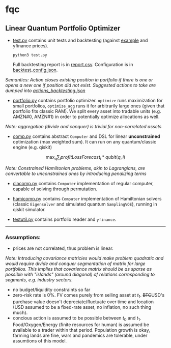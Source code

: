 # fqc

## Linear Quantum Portfolio Optimizer

- [test.py](test.py) contains unit tests and backtesting (against [example](example_portfolio.csv) and yfinance prices). 

    ``python3 test.py``

    Full backtesting report is in [report.csv](report.csv). Configuration is in [backtest_config.json](backtest_config.json).

*Semantics: Action closes existing position in portfolio if there is one or opens a new one if position did not exist. Suggested actions to take are dumped into [actions_backtesting.json](actions_backtesting.json)*

- [portfolio.py](portfolio.py) contains portfolio optimizer. `optimize` runs maximization for small portfolios, `optimize_agg` runs it for arbitrarily large ones (given that portfolio fits classic RAM). 
We split every asset into tradable units (e.g. AMZN#0, AMZN#1) in order to potentially optimize allocations as well.

*Note: aggregation (divide and conquer) is trivial for non-correlated assets*

- [comp.py](comp.py) contains abstract `Computer` and DSL for linear **unconstrained** optimization (max weighted sum). It can run on any quantum/classic engine (e.g. qiskit)

$$\max_q \sum_i profitLossForecast_i * qubit(q, i)$$

*Note: Constrained Hamiltonian problems, akin to Lagrangians, are convertable to unconstrained ones by introducing penalizing terms*

- [clacomp.py](clacomp.py) contains `Computer` implementation of regular computer, capable of solving through permutation.

- [hamicomp.py](hamicomp.py) contains `Computer` implementation of Hamiltonian solvers (classic `Eigensolver` and simulated quantum `SamplingVQE`), running in qiskit simulator.

- [testutil.py](testutil.py) contains portfolio reader and `yfinance`.

----
### Assumptions:
- prices are not correlated, thus problem is linear. 

*Note: Introducing covariance matricies would make problem quadratic and would require divide and conquer segmentation of matrix for large portfolios. This implies that covarience matrix should be as sparse as possible with "islands" (around diagonal) of relations corresponding to segments, e.g. industry sectors.*

- no budget/liquidity constraints so far
- zero-risk rate is 0%. FV comes purely from selling asset at $t_1$. <del>BTC</del>USD's purchase value doesn't depreciate/fluctuate over time and location (USD assumed to be a fixed-rate asset, no inflation, no such thing much).
- concious action is assumed to be possible between $t_0$ and $t_1$. Food/Oxygen/Energy (finite resources for human) is assumed be available to a trader within that period. Population growth is okay, farming lands are fine, wars and pandemics are tolerable, under assumtions of this model.

